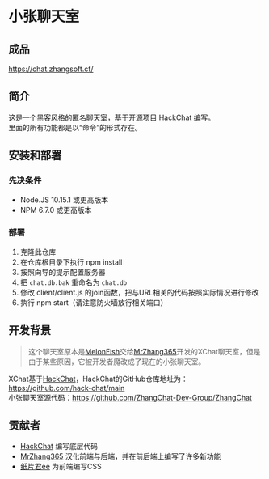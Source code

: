 # 小张聊天室  

## 成品  
https://chat.zhangsoft.cf/  

## 简介  
这是一个黑客风格的匿名聊天室，基于开源项目 HackChat 编写。  
里面的所有功能都是以“命令”的形式存在。  

## 安装和部署  
### 先决条件  
- Node.JS 10.15.1 或更高版本  
- NPM 6.7.0 或更高版本  

### 部署  
1.  克隆此仓库  
2.  在仓库根目录下执行 npm install  
3.  按照向导的提示配置服务器  
4.  把 `chat.db.bak` 重命名为 `chat.db`  
5.  修改 client/client.js 的join函数，把与URL相关的代码按照实际情况进行修改
6.  执行 npm start（请注意防火墙放行相关端口）  

## 开发背景  
>这个聊天室原本是[MelonFish](https://gitee.com/XChatFish)交给[MrZhang365](https://blog.mrzhang365.cf)开发的XChat聊天室，但是由于某些原因，它被开发者魔改成了现在的小张聊天室。  

XChat基于[HackChat](https://hack.chat/)，HackChat的GitHub仓库地址为：https://github.com/hack-chat/main  
小张聊天室源代码：https://github.com/ZhangChat-Dev-Group/ZhangChat

## 贡献者  
- [HackChat](https://github.com/Hack-Chat) 编写底层代码  
- [MrZhang365](https://blog.mrzhang365.cf) 汉化前端与后端，并在前后端上编写了许多新功能  
- [纸片君ee](https://paperee.guru) 为前端编写CSS
